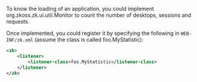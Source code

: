 To know the loading of an application, you could implement
<javadoc type="interface">org.zkoss.zk.ui.util.Monitor</javadoc> to
count the number of desktops, sessions and requests.

Once implemented, you could register it by specifying the following in
`WEB-INF/zk.xml` (assume the class is called foo.MyStatistic):

``` xml
<zk>
    <listener>
        <listener-class>foo.MyStatistic</listener-class>
    </listener>
</zk>
```
